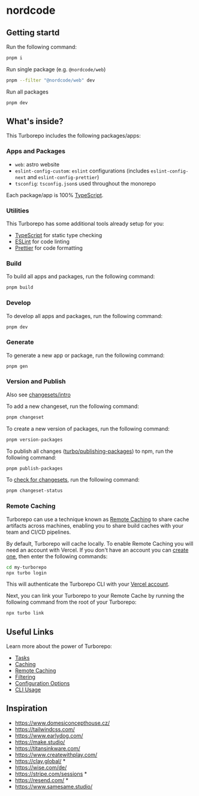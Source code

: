 # nordcode

## Getting startd

Run the following command:

```sh
pnpm i
```

Run single package (e.g. `@nordcode/web`)

```sh
pnpm --filter "@nordcode/web" dev
```

Run all packages

```sh
pnpm dev
```

## What's inside?

This Turborepo includes the following packages/apps:

### Apps and Packages

- `web`: astro website
- `eslint-config-custom`: `eslint` configurations (includes `eslint-config-next` and `eslint-config-prettier`)
- `tsconfig`: `tsconfig.json`s used throughout the monorepo

Each package/app is 100% [TypeScript](https://www.typescriptlang.org/).

### Utilities

This Turborepo has some additional tools already setup for you:

- [TypeScript](https://www.typescriptlang.org/) for static type checking
- [ESLint](https://eslint.org/) for code linting
- [Prettier](https://prettier.io) for code formatting

### Build

To build all apps and packages, run the following command:

```sh
pnpm build
```

### Develop

To develop all apps and packages, run the following command:

```sh
pnpm dev
```

### Generate

To generate a new app or package, run the following command:

```sh
pnpm gen
```

### Version and Publish

Also see [changesets/intro](https://github.com/changesets/changesets/blob/main/docs/intro-to-using-changesets.md)

To add a new changeset, run the following command:

```sh
pnpm changeset
```

To create a new version of packages, run the following command:

```sh
pnpm version-packages
```

To publish all changes ([turbo/publishing-packages](https://turbo.build/repo/docs/handbook/publishing-packages/versioning-and-publishing#using-changesets-with-turborepo)) to npm, run the following command:

```sh
pnpm publish-packages
```

To [check for changesets](https://github.com/changesets/changesets/blob/main/docs/checking-for-changesets.md), run the following command:

```sh
pnpm changeset-status
```

### Remote Caching

Turborepo can use a technique known as [Remote Caching](https://turbo.build/repo/docs/core-concepts/remote-caching) to share cache artifacts across machines, enabling you to share build caches with your team and CI/CD pipelines.

By default, Turborepo will cache locally. To enable Remote Caching you will need an account with Vercel. If you don't have an account you can [create one](https://vercel.com/signup), then enter the following commands:

```sh
cd my-turborepo
npx turbo login
```

This will authenticate the Turborepo CLI with your [Vercel account](https://vercel.com/docs/concepts/personal-accounts/overview).

Next, you can link your Turborepo to your Remote Cache by running the following command from the root of your Turborepo:

```sh
npx turbo link
```

## Useful Links

Learn more about the power of Turborepo:

- [Tasks](https://turbo.build/repo/docs/core-concepts/monorepos/running-tasks)
- [Caching](https://turbo.build/repo/docs/core-concepts/caching)
- [Remote Caching](https://turbo.build/repo/docs/core-concepts/remote-caching)
- [Filtering](https://turbo.build/repo/docs/core-concepts/monorepos/filtering)
- [Configuration Options](https://turbo.build/repo/docs/reference/configuration)
- [CLI Usage](https://turbo.build/repo/docs/reference/command-line-reference)

## Inspiration

- <https://www.domesiconcepthouse.cz/>
- <https://tailwindcss.com/>
- <https://www.earlydog.com/>
- <https://make.studio/>
- <https://titansinkware.com/>
- <https://www.createwithplay.com/>
- <https://clay.global/> *
- <https://wise.com/de/>
- <https://stripe.com/sessions> *
- <https://resend.com/> *
- <https://www.samesame.studio/>
